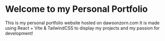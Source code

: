 # Welcome to my Personal Portfolio

This is my personal portfolio website hosted on dawsonzorn.com
It is made using React + Vite & TailwindCSS to display my projects and my passion for development!
